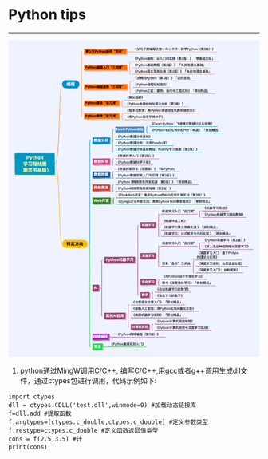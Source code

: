 
# Python tips
-------------------
![python图灵书单](./img/python图灵书单.png)

1. python通过MingW调用C/C++, 编写C/C++,用gcc或者g++调用生成dll文件，通过ctypes包进行调用，代码示例如下:
```
import ctypes
dll = ctypes.CDLL('test.dll',winmode=0) #加载动态链接库
f=dll.add #提取函数
f.argtypes=[ctypes.c_double,ctypes.c_double] #定义参数类型
f.restype=ctypes.c_double #定义函数返回值类型
cons = f(2.5,3.5) #计
print(cons)
```

